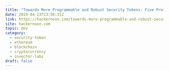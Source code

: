 ```yaml
---
title: "Towards More Programmable and Robust Security Tokens: Five Protocols that Should be Part of…"
date: 2019-04-23T13:56:31Z
link: https://hackernoon.com/towards-more-programmable-and-robust-security-tokens-five-protocols-that-should-be-part-of-a02093bcb190?source=rss----3a8144eabfe3---4
site: hackernoon.com
topic: dev
category:
  - security-token
  - ethereum
  - blockchain
  - cryptocurrency
  - invector-labs
draft: false
---
```

